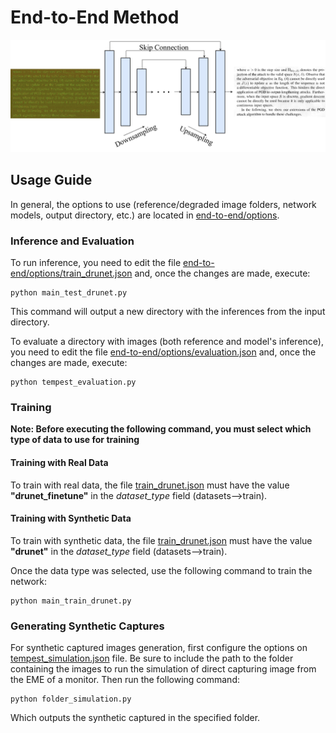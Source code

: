 # End-to-End Method

<img src="end-to-end.png"/>

## Usage Guide

In general, the options to use (reference/degraded image folders, network models, output directory, etc.) are located in [end-to-end/options](../end-to-end/options).

### Inference and Evaluation

To run inference, you need to edit the file [end-to-end/options/train_drunet.json](../end-to-end/options/test_drunet.json) and, once the changes are made, execute:

```shell
python main_test_drunet.py
```
This command will output a new directory with the inferences from the input directory.

To evaluate a directory with images (both reference and model's inference), you need to edit the file [end-to-end/options/evaluation.json](../end-to-end/options/evaluation.json) and, once the changes are made, execute:
```shell
python tempest_evaluation.py
```

### Training

**Note: Before executing the following command, you must select which type of data to use for training**

#### Training with Real Data

To train with real data, the file [train_drunet.json](../end-to-end/options/train_drunet.json) must have the value __"drunet_finetune"__ in the *dataset_type* field (datasets-->train).

#### Training with Synthetic Data

To train with synthetic data, the file [train_drunet.json](../end-to-end/options/train_drunet.json) must have the value __"drunet"__ in the *dataset_type* field (datasets-->train).

Once the data type was selected, use the following command to train the network:

```shell
python main_train_drunet.py
```
### Generating Synthetic Captures

For synthetic captured images generation, first configure the options on [tempest_simulation.json](../end-to-end/options/tempest_simulation.json) file. Be sure to include the path to the folder containing the images to run the simulation of direct capturing image from the EME of a monitor. Then run the following command:

```shell
python folder_simulation.py
```
Which outputs the synthetic captured in the specified folder.
